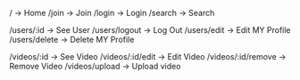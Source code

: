 / -> Home
/join -> Join
/login -> Login
/search -> Search 


/users/:id -> See User
/users/logout -> Log Out
/users/edit -> Edit MY Profile
/users/delete -> Delete MY Profile



/videos/:id -> See Video
/videos/:id/edit -> Edit Video
/videos/:id/remove -> Remove Video
/videos/upload -> Upload video
